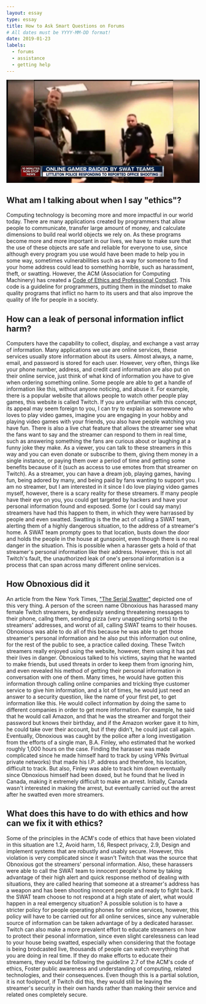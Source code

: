 ```yaml
---
layout: essay
type: essay
title: How to Ask Smart Questions on Forums
# All dates must be YYYY-MM-DD format!
date: 2019-01-23
labels:
  - forums
  - assistance
  - getting help
---
```


<img class="ui medium left floated image" src="../images/streamswatting.jpg">

## What am I talking about when I say "ethics"?
  
  Computing technology is becoming more and more impactful in our world today. There are many applications created by programmers that allow people to communicate, transfer large amount of money, and calculate dimensions to build real world objects we rely on. As these programs become more and more important in our lives, we have to make sure that the use of these objects are safe and reliable for everyone to use, since although every program you use would have been made to help you in some way, sometimes vulnerabilities such as a way for someone to find your home address could lead to something horrible, such as harassment, theft, or swatting. However, the ACM (Association for Computing Machinery) has created a [Code of Ethics and Professional Conduct](https://www.acm.org/code-of-ethics). This code is a guideline for programmers, putting them in the mindset to make quality programs that inflict no harm to its users and that also improve the quality of life for people in a society.
  
## How can a leak of personal information inflict harm?

  Computers have the capability to collect, display, and exchange a vast array of information. Many applications we use are online services, these services usually store information about its users. Almost always, a name, email, and password is stored for each user. However, very often, things like your phone number, address, and credit card information are also put on their online service, just think of what kind of information you have to give when ordering something online. Some people are able to get a handle of information like this, without anyone noticing, and abuse it. For example, there is a popular website that allows people to watch other people play games, this website is called Twitch. If you are unfamiliar with this concept, its appeal may seem foreign to you, I can try to explain as somewone who loves to play video games, imagine you are engaging in your hobby and playing video games with your friends, you also have people watching you have fun. There is also a live chat feature that allows the streamer see what the fans want to say and the streamer can respond to them in real time, such as answering something the fans are curious about or laughing at a funny joke they make. As a viewer, you can talk to these streamers in this way and you can even donate or subscribe to them, giving them money in a single instance, or paying them over a period of time and getting some benefits because of it (such as access to use emotes from that streamer on Twitch). As a streamer, you can have a dream job, playing games, having fun, being adored by many, and being paid by fans wanting to support you. I am no streamer, but I am interested in it since I do love playing video games myself, however, there is a scary reality for these streamers. If many people have their eye on you, you could get targeted by hackers and have your personal information found and exposed. Some (or I could say many) streamers have had this happen to them, in which they were harrassed by people and even swatted. Swatting is the the act of calling a SWAT team, alerting them of a highly dangerous situation, to the address of a streamer's home. A SWAT team prompty goes to that location, busts down the door and holds the people in the house at gunspoint, even though there is no real danger in the situation. This is possible when a harasser gets a hold of that streamer's personal information like their address. However, this is not all Twitch's fault, the unauthorized leak of one's personal information is a process that can span across many different online services.
  
## How Obnoxious did it

  An article from the New York Times, ["The Serial Swatter"](https://www.nytimes.com/2015/11/29/magazine/the-serial-swatter.html) depicted one of this very thing. A person of the screen name Obnoxious has harassed many female Twitch streamers, by endlessly sending threatening messages to their phone, callng them, sending pizza (very unappetizing sorts) to the streamers' addresses, and worst of all, calling SWAT teams to their houses. Obnoxious was able to do all of this because he was able to get those streamer's personal information and he also put this information out online, for the rest of the public to see, a practice called doxing. These Twitch streamers really enjoyed using the website, however, them using it has put their lives in danger. Obnoxious talked to his victims, saying that he wanted to make friends, but used threats in order to keep them from ignoring him, and even revealed his method of getting their personal information in conversation with one of them. Many times, he would have gotten this information through calling online companies and tricking thye customer service to give him information, and a lot of times, he would just need an answer to a security question, like the name of your first pet, to get information like this. He would collect information by doing the same to different companies in order to get more information. For example, he said that he would call Amazon, and that he was the streamer and forgot their password but knows their birthday, and if the Amazon worker gave it to him, he could take over their account, but if they didn't, he could just call again. Eventually, Obnoxious was caught by the police after a long investigation from the efforts of a single man, B.A. Finley, who estimated that he worked roughly 1,000 hours on the case. Finding the harasser was made complicated since he made himself hard to track by using VPNs 9virtual private networks) that made his I.P. address and therefore, his location, difficult to track. But also, Finley was able to track him down eventually since Obnoxious himself had been doxed, but he found that he lived in Canada, making it extremely difficult to make an arrest. Initially, Canada wasn't interested in making the arrest, but eventually carried out the arrest after he swatted even more streamers.
  
## What does this have to do with ethics and how can we fix it with ethics?

  Some of the principles in the ACM's code of ethics that have been violated in this situation are 1.2, Avoid harm, 1.6, Respect privacy, 2.9, Design and implement systems that are robustly and usably secure. However, this violation is very complicated since it wasn't Twitch that was the source that Obnoxious got the streamers' personal information. Also, these harassers were able to call the SWAT team to innocent people's home by taking advantage of their high alert and quick response method of dealing with situations, they are called hearing that someone at a streamer's address has a weapon and has been shooting innocent people and ready to fight back. If the SWAT team choose to not respond at a high state of alert, what would happen in a real emergency situation? A possible solution is to have a stricter policy for people operating phones for online services, however, this policy will have to be carried out for all online services, since any vulnerable source of information can be taken advantage of by a dedicated harasser. Twitch can also make a more prevalent effort to educate streamers on how to protect their pesonal information, since even slight carelessness can lead to your house being swatted, especially when considering that the footage is being brodcasted live, thousands of people can watch everything that you are doing in real time. If they do make efforts to educate their streamers, they would be following the guideline 2.7 of the ACM's code of ethics, Foster public awareness and understanding of computing, related technologies, and their consequences. Even though this is a partial solution, it is not foolproof, if Twitch did this, they would still be leaving the streamer's security in their own hands rather than making their service and related ones completely secure.
